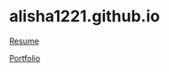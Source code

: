 # alisha1221.github.io

[Resume](https://alisha1221.github.io/resume/)

[Portfolio](https://alisha1221.github.io/Portfolio/)
